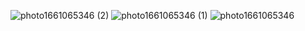 ![photo1661065346 (2)](https://user-images.githubusercontent.com/80192044/185779762-c4233367-be73-4d1b-9a28-fbd86f1cf580.jpeg)
![photo1661065346 (1)](https://user-images.githubusercontent.com/80192044/185779763-c6c5eae1-b99b-4e0d-92b1-11168177d67c.jpeg)
![photo1661065346](https://user-images.githubusercontent.com/80192044/185779765-45081824-b761-43a1-b478-6c71ab66ce77.jpeg)

